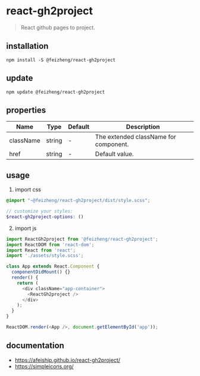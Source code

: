# react-gh2project
> React github pages to project.

## installation
```shell
npm install -S @feizheng/react-gh2project
```

## update
```shell
npm update @feizheng/react-gh2project
```

## properties
| Name      | Type   | Default | Description                           |
| --------- | ------ | ------- | ------------------------------------- |
| className | string | -       | The extended className for component. |
| href      | string | -       | Default value.                        |


## usage
1. import css
  ```scss
  @import "~@feizheng/react-gh2project/dist/style.scss";

  // customize your styles:
  $react-gh2project-options: ()
  ```
2. import js
  ```js
  import ReactGh2project from '@feizheng/react-gh2project';
  import ReactDOM from 'react-dom';
  import React from 'react';
  import './assets/style.scss';

  class App extends React.Component {
    componentDidMount() {}
    render() {
      return (
        <div className="app-container">
          <ReactGh2project />
        </div>
      );
    }
  }

  ReactDOM.render(<App />, document.getElementById('app'));

  ```

## documentation
- https://afeiship.github.io/react-gh2project/
- https://simpleicons.org/
